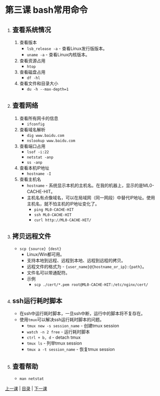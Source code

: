 # 第三课 bash常用命令

1. ## 查看系统情况
   1. 查看版本
       * `lsb_release -a` - 查看Linux发行版版本。
       * `uname -a` - 查看Linux内核版本。
   1. 查看资源占用
       * `htop`
   1. 查看磁盘占用
       * `df -hl`
   1. 查看文件和目录大小
       * `du -h --max-depth=1`

1. ## 查看网络
   1. 查看所有网卡的信息
       * `ifconfig`
   1. 查看域名解析
       * `dig www.baidu.com`
       * `nslookup www.baidu.com`
   1. 查看端口占用
       * `lsof -i:22`
       * `netstat -anp`
       * `ss -anp`
   1. 查看本机IP地址
       * `hostname -I`
   1. 查看主机名
       * `hostname` - 系统显示本机的主机名。在我的机器上，显示的是ML0-CACHE-HIT。
       * 主机名有点像域名，可以在局域网（同一网段）中替代IP地址。使用主机名，就不怕主机的IP地址变化了。
           * `ping ML0-CACHE-HIT`
           * `ssh ML0-CACHE-HIT`
           * `curl http://ML0-CACHE-HIT/`
1. ## 拷贝远程文件
    * `scp {source} {dest}`
        * Linux/Win都可用。
        * 支持本地到远程、远程到本地、远程到远程的拷贝。
        * 远程文件的格式为 - `{user_name}@{hostname_or_ip}:{path}`。
        * 文件名可以带通配符。
        * 示例
            * `scp ./cert/*.pem root@ML0-CACHE-HIT:/etc/nginx/cert/`
1. ## ssh运行耗时脚本
    * 在ssh中运行耗时脚本，一旦ssh中断，运行中的脚本将不复存在。
    * 使用`tmux`可以解决ssh运行耗时脚本的问题。
        * `tmux new -s session_name` - 创建tmux session
        * `watch -n 2 free` - 运行耗时脚本
        * `ctrl + b, d` - detach tmux
        * `tmux ls` - 列举tmux session
        * `tmux a -t session_name` - 恢复tmux session
1. ## 查看帮助
    * `man netstat`

[上一课](lesson1.md) | [目录](README.md) | [下一课](lesson3.md)
